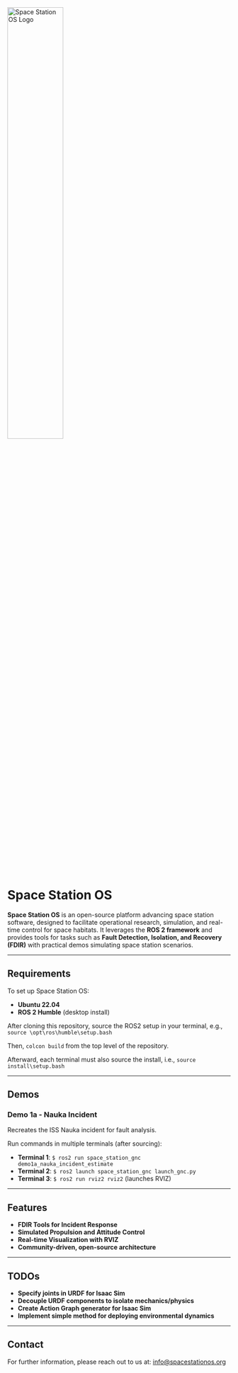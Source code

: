 <img src="assets/logo/SSOS_LogoMark_TextSide_White_BGBlack.png" alt="Space Station OS Logo" width="50%" />



# Space Station OS

**Space Station OS** is an open-source platform advancing space station software, designed to facilitate operational research, simulation, and real-time control for space habitats. It leverages the **ROS 2 framework** and provides tools for tasks such as **Fault Detection, Isolation, and Recovery (FDIR)** with practical demos simulating space station scenarios.

---

## Requirements

To set up Space Station OS:
- **Ubuntu 22.04**
- **ROS 2 Humble** (desktop install)

After cloning this repository, source the ROS2 setup in your terminal, e.g., 
`source \opt\ros\humble\setup.bash`

Then, `colcon build` from the top level of the repository. 

Afterward, each terminal must also source the install, i.e., `source install\setup.bash`


---

## Demos

### Demo 1a - Nauka Incident

Recreates the ISS Nauka incident for fault analysis.

Run commands in multiple terminals (after sourcing):

- **Terminal 1**: `$ ros2 run space_station_gnc demo1a_nauka_incident_estimate`
- **Terminal 2**: `$ ros2 launch space_station_gnc launch_gnc.py`
- **Terminal 3**: `$ ros2 run rviz2 rviz2` (launches RVIZ)

---

## Features

- **FDIR Tools for Incident Response**
- **Simulated Propulsion and Attitude Control**
- **Real-time Visualization with RVIZ**
- **Community-driven, open-source architecture**

---

## TODOs 
- **Specify joints in URDF for Isaac Sim**
- **Decouple URDF components to isolate mechanics/physics**
- **Create Action Graph generator for Isaac Sim**
- **Implement simple method for deploying environmental dynamics**

---
## Contact

For further information, please reach out to us at: [info@spacestationos.org](mailto:info@spacestationos.org)
